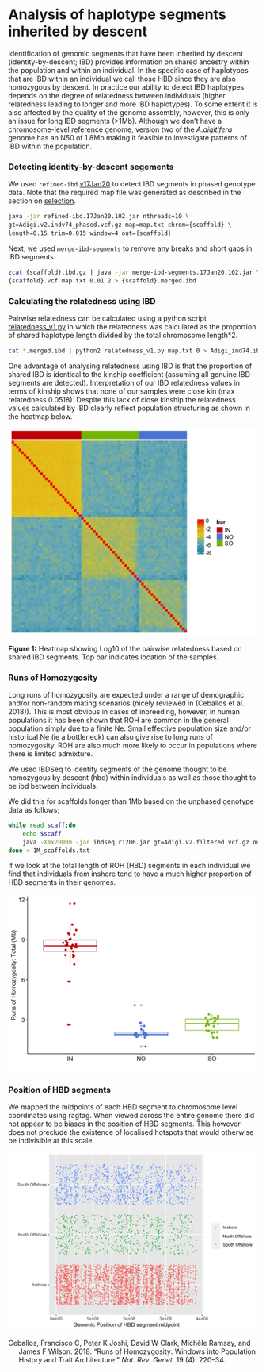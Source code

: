 Analysis of haplotype segments inherited by descent
================

Identification of genomic segments that have been inherited by descent
(identity-by-descent; IBD) provides information on shared ancestry
within the population and within an individual. In the specific case of
haplotypes that are IBD within an individual we call those HBD since
they are also homozygous by descent. In practice our ability to detect
IBD haplotypes depends on the degree of relatedness between individuals
(higher relatedness leading to longer and more IBD haplotypes). To some
extent it is also affected by the quality of the genome assembly,
however, this is only an issue for long IBD segments (>1Mb). Although we
don’t have a chromosome-level reference genome, version two of the
*A.digitifera* genome has an N50 of 1.8Mb making it feasible to
investigate patterns of IBD within the population.

### Detecting identity-by-descent segements

We used `refined-ibd`
[v17Jan20](https://faculty.washington.edu/browning/refined-ibd.html) to
detect IBD segments in phased genotype data. Note that the required map
file was generated as described in the section on
[selection](06.selection_analysis.md).

``` bash
java -jar refined-ibd.17Jan20.102.jar nthreads=10 \
gt=Adigi.v2.indv74_phased.vcf.gz map=map.txt chrom={scaffold} \
length=0.15 trim=0.015 window=4 out={scaffold}
```

Next, we used `merge-ibd-segments` to remove any breaks and short gaps
in IBD segments.

``` bash
zcat {scaffold}.ibd.gz | java -jar merge-ibd-segments.17Jan20.102.jar \
{scaffold}.vcf map.txt 0.01 2 > {scaffold}.merged.ibd
```

### Calculating the relatedness using IBD

Pairwise relatedness can be calculated using a python script
[relatedness_v1.py](http://faculty.washington.edu/sguy/ibd_relatedness.html)
in which the relatedness was calculated as the proportion of shared
haplotype length divided by the total chromosome length\*2.

``` bash
cat *.merged.ibd | python2 relatedness_v1.py map.txt 0 > Adigi_ind74.ibd_relatedness.txt
```

One advantage of analysing relatedness using IBD is that the proportion
of shared IBD is identical to the kinship coefficient (assuming all
genuine IBD segments are detected). Interpretation of our IBD
relatedness values in terms of kinship shows that none of our samples
were close kin (max relatedness 0.0518). Despite this lack of close
kinship the relatedness values calculated by IBD clearly reflect
population structuring as shown in the heatmap below.

<img src="06.ibd_hbd_files/figure-gfm/ibd-relatedness-plot-1.png" width="576" />

**Figure 1:** Heatmap showing Log10 of the pairwise relatedness based on
shared IBD segments. Top bar indicates location of the samples.

### Runs of Homozygosity

Long runs of homozygosity are expected under a range of demographic
and/or non-random mating scenarios (nicely reviewed in (Ceballos et al.
2018)). This is most obvious in cases of inbreeding, however, in human
populations it has been shown that ROH are common in the general
population simply due to a finite Ne. Small effective population size
and/or historical Ne (ie a bottleneck) can also give rise to long runs
of homozygosity. ROH are also much more likely to occur in populations
where there is limited admixture.

We used IBDSeq to identify segments of the genome thought to be
homozygous by descent (hbd) within individuals as well as those thought
to be ibd between individuals.

We did this for scaffolds longer than 1Mb based on the unphased genotype
data as follows;

``` bash
while read scaff;do
    echo $scaff
    java -Xmx2000m -jar ibdseq.r1206.jar gt=Adigi.v2.filtered.vcf.gz out=${scaff} nthreads=4 chrom=${scaff}
done < 1M_scaffolds.txt
```

If we look at the total length of ROH (HBD) segments in each individual
we find that individuals from inshore tend to have a much higher
proportion of HBD segments in their genomes.

<img src="06.ibd_hbd_files/figure-gfm/unnamed-chunk-2-1.png" width="672" />

### Position of HBD segments

We mapped the midpoints of each HBD segment to chromosome level
coordinates using ragtag. When viewed across the entire genome there did
not appear to be biases in the position of HBD segments. This however
does not preclude the existence of localised hotspots that would
otherwise be indivisible at this scale.

<img src="06.ibd_hbd_files/figure-gfm/unnamed-chunk-4-1.png" width="672" />

<div id="refs" class="references csl-bib-body hanging-indent">

<div id="ref-Ceballos2018-sx" class="csl-entry">

Ceballos, Francisco C, Peter K Joshi, David W Clark, Michèle Ramsay, and
James F Wilson. 2018. “Runs of Homozygosity: Windows into Population
History and Trait Architecture.” *Nat. Rev. Genet.* 19 (4): 220–34.

</div>

</div>
